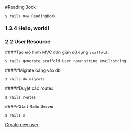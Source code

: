 #Reading Book

```
$ rails new ReadingBook
```
### 1.3.4 Hello, world!

### 2.2 User Resource

####Tạo mô hình MVC đơn giản sử dụng `scaffold` :
```
$ rails generate scaffold User name:string email:string
```

#####Migrate bảng vào db
```
$ rails db:migrate
```

#####Duyệt các routes
```
$ rails routes
```

#####Start Rails Server
```
$ rails s
```

[Create new user](http://localhost:3000/users/new)
